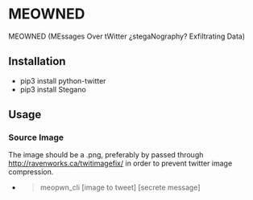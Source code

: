 # MEOWNED
MEOWNED (MEssages Over tWitter ¿stegaNography? Exfiltrating Data)

## Installation
* pip3 install python-twitter
* pip3 install Stegano

## Usage
### Source Image
The image should be a .png, preferably by passed through http://ravenworks.ca/twitimagefix/ in order to prevent twitter image compression.

* > meopwn_cli [image to tweet] [secrete message]


